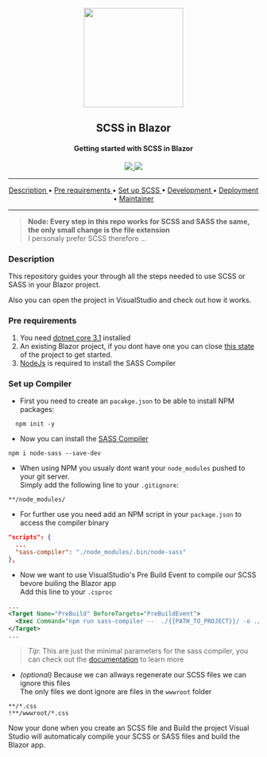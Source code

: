 <p align="center">
  <a href="https://github.com/NBprojekt/SCSS-in-Blazor">
    <img src="https://sass-lang.com/assets/img/styleguide/seal-color-aef0354c.png" width="200">
  </a>
</p> 

[//]: # (About)
<h2 align="center"> <b> SCSS in Blazor </b> </h2>
<h4 align="center"> Getting started with SCSS in Blazor </h4>

[//]: # (Pipes)
<p align="center">
  <a href="https://dotnet.microsoft.com/download/dotnet-core" alt="Dotnet core download">
    <img src="https://img.shields.io/badge/dotnet-core--3.1-informational">
  </a>
  <a href="https://github.com/nbprojekt/SCSS-in-Blazor/actions?query=workflow%3A%22Github+CI%22" alt="GitHub CI Status">
    <img src="https://github.com/nbprojekt/SCSS-in-Blazor/workflows/Github%20CI/badge.svg">
  </a>
</p>

<hr>

[//]: # (Nav)
<p align="center">
  <a href="#description"> Description </a> &bull;
  <a href="#pre-requirements"> Pre requirements </a> &bull;
  <a href="#set-up-scss"> Set up SCSS </a> &bull;
  <a href="#development"> Development </a> &bull;
  <a href="#deployment"> Deployment </a> &bull;
  <a href="#maintainer"> Maintainer </a> 
</p>

<hr>

> **Node: Every step in this repo works for SCSS and SASS the same, the only small change is the file extension**  
> I personaly prefer SCSS therefore ...

### Description

This repository guides your through all the steps needed to use SCSS or SASS in your Blazor project.

Also you can open the project in VisualStudio and check out how it works.


### Pre requirements
1. You need [dotnet core 3.1][dotnetCoreDownload] installed
2. An existing Blazor project, if you dont have one you can close [this state][cleanBlazorProject] of the project to get started.
3. [NodeJs][nodeJs] is required to install the SASS Compiler

### Set up Compiler
- First you need to create an `pacakge.json` to be able to install NPM packages:
```
  npm init -y
```
- Now you can install the [SASS Compiler][sassCompiler]
```
npm i node-sass --save-dev
```
- When using NPM you usualy dont want your `node_modules` pushed to your git server.  
  Simply add the following line to your `.gitignore`:  
``` .gitignore
**/node_modules/
```
- For further use you need add an NPM script in your `package.json` to access the compiler binary
``` json
"scripts": {
  ...
  "sass-compiler": "./node_modules/.bin/node-sass"
},
```
- Now we want to use VisualStudio's Pre Build Event to compile our SCSS bevore builing the Blazor app  
  Add this line to your `.csproc`
``` xml
...
<Target Name="PreBuild" BeforeTargets="PreBuildEvent">
  <Exec Command="npm run sass-compiler --  ./{{PATH_TO_PROJECT}}/ -o ./{{PATH_TO_PROJECT}}/" />
</Target>
...
```
> *Tip*: This are just the minimal parameters for the sass compiler, you can check out the [documentation][sassCompilerOptions] to learn more

- _(optional)_ Because we can allways regenerate our SCSS files we can ignore this files  
  The only files we dont ignore are files in the `wwwroot` folder
``` .gitignore
**/*.css
!**/wwwroot/*.css
```

Now your done when you create an SCSS file and Build the project Visual Studio will automaticaly compile your SCSS or SASS files and build the Blazor app.

[dotnetCoreDownload]: https://dotnet.microsoft.com/download/dotnet-core 
[cleanBlazorProject]: https://github.com/NBprojekt/SCSS-in-Blazor/tree/ab66f0498c016bbb2294371f0dbe2f00f5c8770c
[nodeJs]: https://nodejs.org/en/
[sassCompiler]: https://www.npmjs.com/package/node-sass
[sassCompilerOptions]: https://www.npmjs.com/package/node-sass#options
